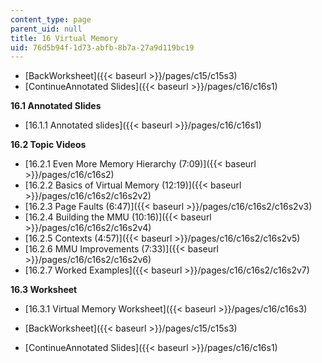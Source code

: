 ```yaml
---
content_type: page
parent_uid: null
title: 16 Virtual Memory
uid: 76d5b94f-1d73-abfb-8b7a-27a9d119bc19
---
```


*   [BackWorksheet]({{< baseurl >}}/pages/c15/c15s3)
*   [ContinueAnnotated Slides]({{< baseurl >}}/pages/c16/c16s1)

**16.1 Annotated Slides**

*   [16.1.1 Annotated slides]({{< baseurl >}}/pages/c16/c16s1)

**16.2 Topic Videos**

*   [16.2.1 Even More Memory Hierarchy (7:09)]({{< baseurl >}}/pages/c16/c16s2)
*   [16.2.2 Basics of Virtual Memory (12:19)]({{< baseurl >}}/pages/c16/c16s2/c16s2v2)
*   [16.2.3 Page Faults (6:47)]({{< baseurl >}}/pages/c16/c16s2/c16s2v3)
*   [16.2.4 Building the MMU (10:16)]({{< baseurl >}}/pages/c16/c16s2/c16s2v4)
*   [16.2.5 Contexts (4:57)]({{< baseurl >}}/pages/c16/c16s2/c16s2v5)
*   [16.2.6 MMU Improvements (7:33)]({{< baseurl >}}/pages/c16/c16s2/c16s2v6)
*   [16.2.7 Worked Examples]({{< baseurl >}}/pages/c16/c16s2/c16s2v7)

**16.3 Worksheet**

*   [16.3.1 Virtual Memory Worksheet]({{< baseurl >}}/pages/c16/c16s3)

*   [BackWorksheet]({{< baseurl >}}/pages/c15/c15s3)
*   [ContinueAnnotated Slides]({{< baseurl >}}/pages/c16/c16s1)